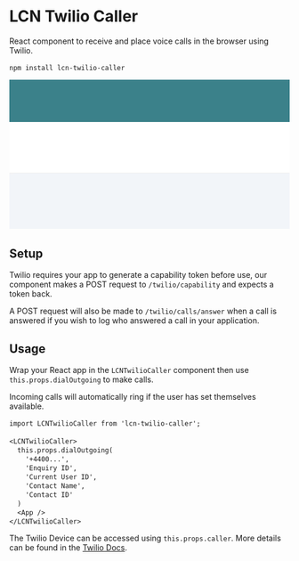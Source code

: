 # LCN Twilio Caller

React component to receive and place voice calls in the browser using Twilio.

```
npm install lcn-twilio-caller
```

![LCN Twilio Caller](https://raw.githubusercontent.com/thelawcentresnetwork/lcn-twilio-caller/main/demo/lcn-twilio-caller.gif)

## Setup

Twilio requires your app to generate a capability token before use, our component makes a POST request to `/twilio/capability` and expects a token back.

A POST request will also be made to `/twilio/calls/answer` when a call is answered if you wish to log who answered a call in your application.

## Usage

Wrap your React app in the `LCNTwilioCaller` component then use `this.props.dialOutgoing` to make calls.

Incoming calls will automatically ring if the user has set themselves available.

```
import LCNTwilioCaller from 'lcn-twilio-caller';

<LCNTwilioCaller>
  this.props.dialOutgoing(
    '+4400...',
    'Enquiry ID',
    'Current User ID',
    'Contact Name',
    'Contact ID'
  )
  <App />
</LCNTwilioCaller>
```

The Twilio Device can be accessed using `this.props.caller`. More details can be found in the [Twilio Docs](https://www.twilio.com/docs/voice/client/javascript/device).
